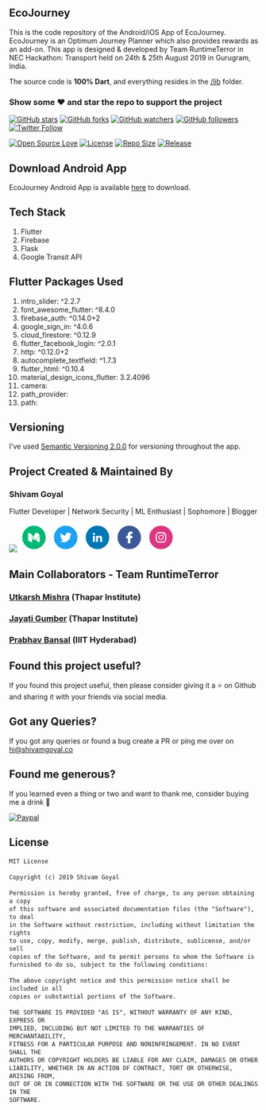 ## EcoJourney
This is the code repository of the Android/iOS App of EcoJourney. EcoJourney is an Optimum Journey Planner which also provides rewards as an add-on. This app is designed & developed by Team RuntimeTerror in NEC Hackathon: Transport held on 24th & 25th August 2019 in Gurugram, India.

The source code is **100% Dart**, and everything resides in the [/lib](https://github.com/ShivamGoyal1899/EcoJourney/tree/master/lib) folder.

### Show some :heart: and star the repo to support the project

[![GitHub stars](https://img.shields.io/github/stars/ShivamGoyal1899/EcoJourney.svg?style=social&label=Star)](https://github.com/ShivamGoyal1899/EcoJourney)
[![GitHub forks](https://img.shields.io/github/forks/ShivamGoyal1899/EcoJourney.svg?style=social&label=Fork)](https://github.com/ShivamGoyal1899/EcoJourney/fork)
[![GitHub watchers](https://img.shields.io/github/watchers/ShivamGoyal1899/EcoJourney.svg?style=social&label=Watch)](https://github.com/ShivamGoyal1899/EcoJourney)
[![GitHub followers](https://img.shields.io/github/followers/ShivamGoyal1899.svg?style=social&label=Follow)](https://github.com/ShivamGoyal1899)
[![Twitter Follow](https://img.shields.io/twitter/follow/ShivamGoyal1899.svg?style=social)](https://twitter.com/ShivamGoyal1899)

[![Open Source Love](https://img.shields.io/badge/Open%20Source-seagreen?style=for-the-badge)](https://opensource.org/licenses/MIT)
[![License](https://img.shields.io/badge/license-MIT-red.svg?style=for-the-badge)](https://opensource.org/licenses/MIT)
[![Repo Size](https://img.shields.io/github/repo-size/ShivamGoyal1899/EcoJourney?style=for-the-badge)](https://github.com/ShivamGoyal1899/EcoJourney)
[![Release](https://img.shields.io/github/v/release/ShivamGoyal1899/EcoJourney?style=for-the-badge)](https://github.com/ShivamGoyal1899/EcoJourney/releases/download/v1.0.0/EcoJourney.v1.0.0.apk)


## Download Android App
EcoJourney Android App is available [here](https://github.com/ShivamGoyal1899/EcoJourney/releases/download/v1.0.0/EcoJourney.v1.0.0.apk) to download.

## Tech Stack
1. Flutter
2. Firebase
3. Flask
4. Google Transit API

## Flutter Packages Used
1. intro_slider: ^2.2.7
2. font_awesome_flutter: ^8.4.0
3. firebase_auth: ^0.14.0+2
4. google_sign_in: ^4.0.6
5. cloud_firestore: ^0.12.9
6. flutter_facebook_login: ^2.0.1
7. http: ^0.12.0+2
8. autocomplete_textfield: ^1.7.3
9. flutter_html: ^0.10.4
10. material_design_icons_flutter: 3.2.4096
11. camera:
12. path_provider:
13. path:

## Versioning
I've used [Semantic Versioning 2.0.0](https://semver.org/) for versioning throughout the app.

## Project Created & Maintained By

### Shivam Goyal
Flutter Developer | Network Security | ML Enthusiast | Sophomore | Blogger

<a href="https://shivamgoyal.co"><img src="https://shivamgoyal.co/credits.png" width="60"></a>
<a href="https://medium.com/@ShivamGoyal1899"><img src="https://github.com/aritraroy/social-icons/blob/master/medium-icon.png?raw=true" width="60"></a>
<a href="https://twitter.com/ShivamGoyal1899"><img src="https://github.com/aritraroy/social-icons/blob/master/twitter-icon.png?raw=true" width="60"></a>
<a href="https://linkedin.com/in/ShivamGoyal1899"><img src="https://github.com/aritraroy/social-icons/blob/master/linkedin-icon.png?raw=true" width="60"></a>
<a href="https://facebook.com/ShivamGoyal1899"><img src="https://github.com/aritraroy/social-icons/blob/master/facebook-icon.png?raw=true" width="60"></a>
<a href="https://instagram.com/shivamgoyal.co"><img src="https://github.com/aritraroy/social-icons/blob/master/instagram-icon.png?raw=true" width="60"></a>

## Main Collaborators - Team RuntimeTerror

### [Utkarsh Mishra](https://github.com/utkarsh1148) (Thapar Institute)
### [Jayati Gumber](https://github.com/JayatiGumber) (Thapar Institute)
### [Prabhav Bansal](https://github.com/p4prabhav) (IIIT Hyderabad)

## Found this project useful?

If you found this project useful, then please consider giving it a :star: on Github and sharing it with your friends via social media.

## Got any Queries?
If you got any queries or found a bug create a PR or ping me over on [hi@shivamgoyal.co](mailto:hi@shivamgoyal.co)

## Found me generous?

If you learned even a thing or two and want to thank me, consider buying me a drink :beer:

[![Paypal](https://img.shields.io/badge/Sponsor-Paypal-informational?style=for-the-badge&logo=paypal)](https://www.paypal.me/shivamgoyal1899)

## License

```
MIT License

Copyright (c) 2019 Shivam Goyal

Permission is hereby granted, free of charge, to any person obtaining a copy
of this software and associated documentation files (the "Software"), to deal
in the Software without restriction, including without limitation the rights
to use, copy, modify, merge, publish, distribute, sublicense, and/or sell
copies of the Software, and to permit persons to whom the Software is
furnished to do so, subject to the following conditions:

The above copyright notice and this permission notice shall be included in all
copies or substantial portions of the Software.

THE SOFTWARE IS PROVIDED "AS IS", WITHOUT WARRANTY OF ANY KIND, EXPRESS OR
IMPLIED, INCLUDING BUT NOT LIMITED TO THE WARRANTIES OF MERCHANTABILITY,
FITNESS FOR A PARTICULAR PURPOSE AND NONINFRINGEMENT. IN NO EVENT SHALL THE
AUTHORS OR COPYRIGHT HOLDERS BE LIABLE FOR ANY CLAIM, DAMAGES OR OTHER
LIABILITY, WHETHER IN AN ACTION OF CONTRACT, TORT OR OTHERWISE, ARISING FROM,
OUT OF OR IN CONNECTION WITH THE SOFTWARE OR THE USE OR OTHER DEALINGS IN THE
SOFTWARE.

```
